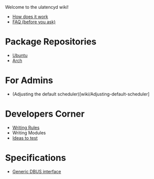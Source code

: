 Welcome to the ulatencyd wiki!

* [How does it work](wiki/How-does-it-work)
* [FAQ (before you ask)](wiki/Faq)

# Package Repositories
* [Ubuntu](https://launchpad.net/~poelzi/+archive/ulatencyd-stable)
* [Arch](http://aur.archlinux.org/packages.php?O=0&K=ulatencyd&do_Search=Go)


# For Admins
* (Adjusting the default scheduler)[wiki/Adjusting-default-scheduler]

# Developers Corner
* [Writing Rules](wiki/Writing-Rules)
* Writing Modules
* [Ideas to test](wiki/Ideas-to-test)

# Specifications
* [Generic DBUS interface](wiki/specs/dbus)
